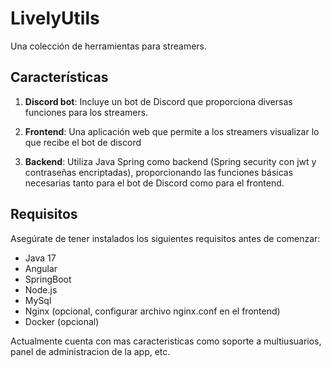 # LivelyUtils

Una colección de herramientas para streamers.


## Características

1. **Discord bot**: Incluye un bot de Discord que proporciona diversas funciones para los streamers.

2. **Frontend**: Una aplicación web que permite a los streamers visualizar lo que recibe el bot de discord

3. **Backend**: Utiliza Java Spring como backend (Spring security con jwt y contraseñas encriptadas), proporcionando las funciones básicas necesarias tanto para el bot de Discord como para el frontend.

## Requisitos

Asegúrate de tener instalados los siguientes requisitos antes de comenzar:

- Java 17
- Angular
- SpringBoot
- Node.js
- MySql 
- Nginx (opcional, configurar archivo nginx.conf en el frontend)
- Docker (opcional)


Actualmente cuenta con mas caracteristicas como soporte a multiusuarios, panel de administracion de la app, etc.
